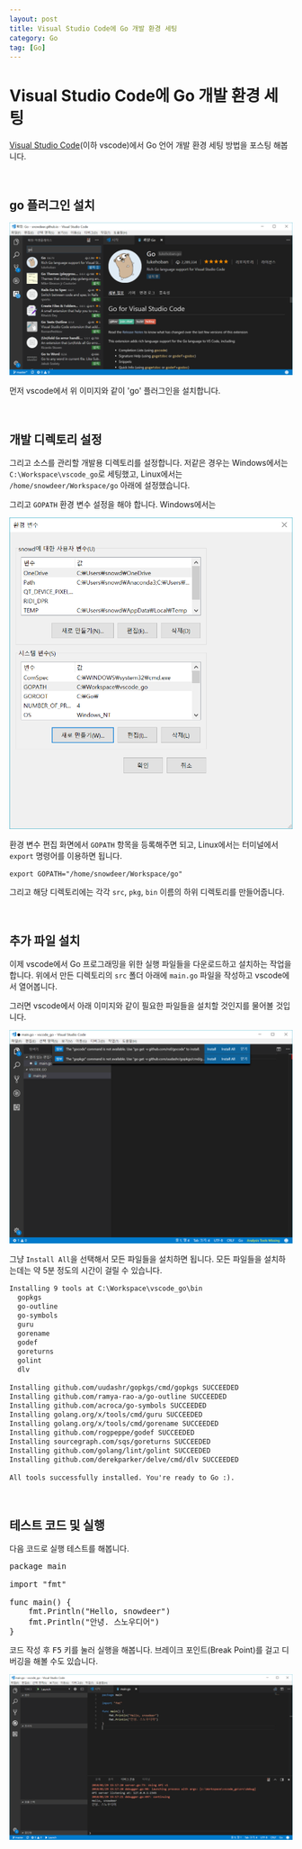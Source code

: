```yaml
---
layout: post
title: Visual Studio Code에 Go 개발 환경 세팅
category: Go
tag: [Go]
---
```

# Visual Studio Code에 Go 개발 환경 세팅

[Visual Studio Code](https://code.visualstudio.com/)(이하 vscode)에서 Go 언어 개발 환경 세팅 방법을 포스팅 해봅니다.

<br>

## go 플러그인 설치

![Image](/assets/go/001.png)

먼저 vscode에서 위 이미지와 같이 'go' 플러그인을 설치합니다.

<br>

## 개발 디렉토리 설정

그리고 소스를 관리할 개발용 디렉토리를 설정합니다. 저같은 경우는 Windows에서는 `C:\Workspace\vscode_go`로 세팅했고, Linux에서는 `/home/snowdeer/Workspace/go` 아래에 설정했습니다.

그리고 `GOPATH` 환경 변수 설정을 해야 합니다. Windows에서는 

![Image](/assets/go/003.png)

환경 변수 편집 화면에서 `GOPATH` 항목을 등록해주면 되고, Linux에서는 터미널에서 `export` 명령어를 이용하면 됩니다.

~~~
export GOPATH="/home/snowdeer/Workspace/go"
~~~

그리고 해당 디렉토리에는 각각 `src`, `pkg`, `bin` 이름의 하위 디렉토리를 만들어줍니다.

<br>

## 추가 파일 설치

이제 vscode에서 Go 프로그래밍을 위한 실행 파일들을 다운로드하고 설치하는 작업을 합니다. 위에서 만든 디렉토리의 `src` 폴더 아래에 `main.go` 파일을 작성하고 vscode에서 열어봅니다.

그러면 vscode에서 아래 이미지와 같이 필요한 파일들을 설치할 것인지를 물어볼 것입니다.

![Image](/assets/go/002.png)

그냥 `Install All`을 선택해서 모든 파일들을 설치하면 됩니다. 모든 파일들을 설치하는데는 약 5분 정도의 시간이 걸릴 수 있습니다. 

~~~
Installing 9 tools at C:\Workspace\vscode_go\bin
  gopkgs
  go-outline
  go-symbols
  guru
  gorename
  godef
  goreturns
  golint
  dlv

Installing github.com/uudashr/gopkgs/cmd/gopkgs SUCCEEDED
Installing github.com/ramya-rao-a/go-outline SUCCEEDED
Installing github.com/acroca/go-symbols SUCCEEDED
Installing golang.org/x/tools/cmd/guru SUCCEEDED
Installing golang.org/x/tools/cmd/gorename SUCCEEDED
Installing github.com/rogpeppe/godef SUCCEEDED
Installing sourcegraph.com/sqs/goreturns SUCCEEDED
Installing github.com/golang/lint/golint SUCCEEDED
Installing github.com/derekparker/delve/cmd/dlv SUCCEEDED

All tools successfully installed. You're ready to Go :).
~~~


<br>

## 테스트 코드 및 실행

다음 코드로 실행 테스트를 해봅니다.

<pre class="prettyprint">
package main

import "fmt"

func main() {
	fmt.Println("Hello, snowdeer")
	fmt.Println("안녕. 스노우디어")
}
</pre>

코드 작성 후 <kbd>F5</kbd> 키를 눌러 실행을 해봅니다. 브레이크 포인트(Break Point)를 걸고 디버깅을 해볼 수도 있습니다.

![Image](/assets/go/005.png)